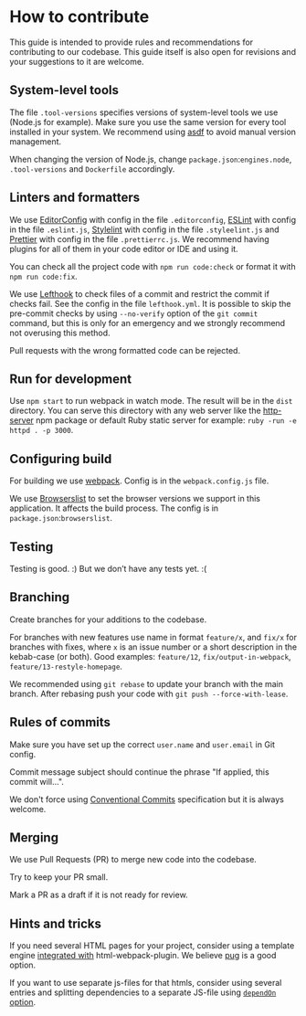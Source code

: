 # How to contribute

This guide is intended to provide rules and recommendations for contributing to our codebase.
This guide itself is also open for revisions and your suggestions to it are welcome.

## System-level tools

The file `.tool-versions` specifies versions of system-level tools we use (Node.js for example).
Make sure you use the same version for every tool installed in your system.
We recommend using [asdf](https://asdf-vm.com) to avoid manual version management.

When changing the version of Node.js, change `package.json`:`engines.node`, `.tool-versions` and `Dockerfile` accordingly.

## Linters and formatters

We use [EditorConfig](https://editorconfig.org) with config in the file `.editorconfig`, [ESLint](https://eslint.org) with config in the file `.eslint.js`, [Stylelint](https://stylelint.io) with config in the file `.styleelint.js` and [Prettier](https://prettier.io) with config in the file `.prettierrc.js`. We recommend having plugins for all of them in your code editor or IDE and using it.

You can check all the project code with `npm run code:check` or format it with `npm run code:fix`.

We use [Lefthook](https://github.com/evilmartians/lefthook) to check files of a commit and restrict the commit if checks fail. See the config in the file `lefthook.yml`. It is possible to skip the pre-commit checks by using `--no-verify` option of the `git commit` command, but this is only for an emergency and we strongly recommend not overusing this method.

Pull requests with the wrong formatted code can be rejected.

## Run for development

Use `npm start` to run webpack in watch mode. The result will be in the `dist` directory. You can serve this directory with any web server like the [http-server](https://www.npmjs.com/package/http-server) npm package or default Ruby static server for example: `ruby -run -e httpd . -p 3000`.

## Configuring build

For building we use [webpack](https://webpack.js.org). Config is in the `webpack.config.js` file.

We use [Browserslist](https://browsersl.ist) to set the browser versions we support in this application. It affects the build process. The config is in `package.json`:`browserslist`.

## Testing

Testing is good. :) But we don’t have any tests yet. :(

## Branching

Create branches for your additions to the codebase.

For branches with new features use name in format `feature/x`, and `fix/x` for branches with fixes, where `x` is an issue number or a short description in the kebab-case (or both). Good examples: `feature/12`, `fix/output-in-webpack`, `feature/13-restyle-homepage`.

We recommended using `git rebase` to update your branch with the main branch. After rebasing push your code with `git push --force-with-lease`.

## Rules of commits

Make sure you have set up the correct `user.name` and `user.email` in Git config.

Commit message subject should continue the phrase "If applied, this commit will...".

We don't force using [Conventional Commits](https://www.conventionalcommits.org/en/v1.0.0/) specification but it is always welcome.

## Merging

We use Pull Requests (PR) to merge new code into the codebase.

Try to keep your PR small.

Mark a PR as a draft if it is not ready for review.

## Hints and tricks

If you need several HTML pages for your project, consider using a template engine [integrated with](https://github.com/jantimon/html-webpack-plugin/blob/main/docs/template-option.md) html-webpack-plugin. We believe [pug](https://pugjs.org/) is a good option.

If you want to use separate js-files for that htmls, consider using several entries and splitting dependencies to a separate JS-file using [`dependOn` option](https://webpack.js.org/guides/code-splitting/#prevent-duplication).

